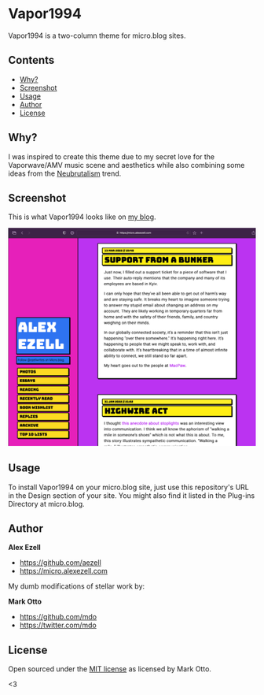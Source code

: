 # Vapor1994

Vapor1994 is a two-column theme for micro.blog sites.

## Contents

- [Why?](#why)
- [Screenshot](#screenshot)
- [Usage](#usage)
- [Author](#author)
- [License](#license)

## Why?

I was inspired to create this theme due to my secret love for the Vaporwave/AMV music scene and aesthetics while also combining some ideas from the [Neubrutalism](https://hype4.academy/articles/design/neubrutalism-is-taking-over-web) trend.

## Screenshot

This is what Vapor1994 looks like on [my blog](https://micro.alexezell.com).

![post](images/post.png)

## Usage

To install Vapor1994 on your micro.blog site, just use this repository's URL in the Design section of your site. You might also find it listed in the Plug-ins Directory at micro.blog.

## Author

**Alex Ezell**

- <https://github.com/aezell>
- <https://micro.alexezell.com>

My dumb modifications of stellar work by:

**Mark Otto**

- <https://github.com/mdo>
- <https://twitter.com/mdo>

## License

Open sourced under the [MIT license](LICENSE.md) as licensed by Mark Otto.

<3
